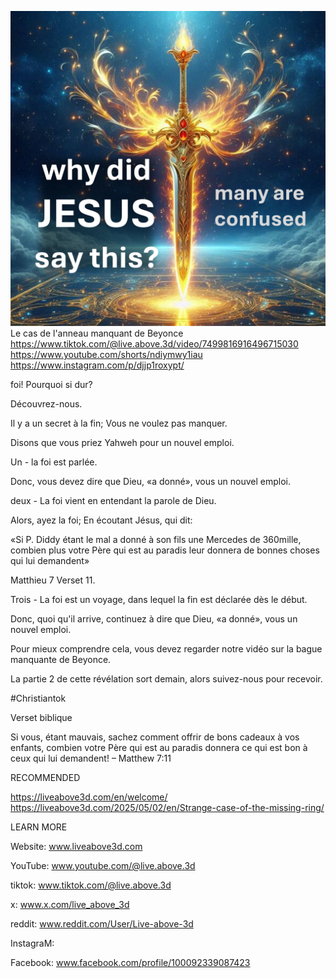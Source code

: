 ![Video cover image](../cover.jpg)
Le cas de l'anneau manquant de Beyonce
https://www.tiktok.com/@live.above.3d/video/7499816916496715030
https://www.youtube.com/shorts/ndiymwy1iau
https://www.instagram.com/p/djjp1roxypt/

foi! Pourquoi si dur?

Découvrez-nous.

Il y a un secret à la fin; Vous ne voulez pas manquer.

Disons que vous priez Yahweh pour un nouvel emploi.

Un - la foi est parlée.

Donc, vous devez dire que Dieu, «a donné», vous un nouvel emploi.

deux - La foi vient en entendant la parole de Dieu.

Alors, ayez la foi; En écoutant Jésus, qui dit:

«Si P. Diddy étant le mal a donné à son fils une Mercedes de 360 ​​mille, combien plus votre Père qui est au paradis leur donnera de bonnes choses qui lui demandent»

Matthieu 7 Verset 11.

Trois - La foi est un voyage, dans lequel la fin est déclarée dès le début.

Donc, quoi qu'il arrive, continuez à dire que Dieu, «a donné», vous un nouvel emploi.

Pour mieux comprendre cela, vous devez regarder notre vidéo sur la bague manquante de Beyonce.

La partie 2 de cette révélation sort demain, alors suivez-nous pour recevoir.


#Christiantok


Verset biblique

Si vous, étant mauvais, sachez comment offrir de bons cadeaux à vos enfants, combien votre Père qui est au paradis donnera ce qui est bon à ceux qui lui demandent! – Matthew 7:11


RECOMMENDED

https://liveabove3d.com/en/welcome/
https://liveabove3d.com/2025/05/02/en/Strange-case-of-the-missing-ring/


LEARN MORE

Website: www.liveabove3d.com

YouTube: www.youtube.com/@live.above.3d

tiktok: www.tiktok.com/@live.above.3d

x: www.x.com/live_above_3d

reddit: www.reddit.com/User/Live-above-3d

InstagraM:

Facebook: www.facebook.com/profile/100092339087423